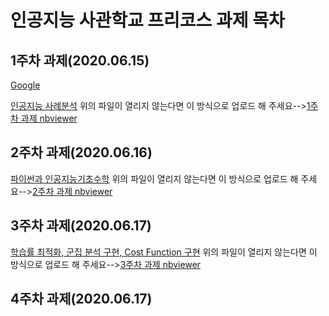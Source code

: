 # 인공지능 사관학교 프리코스 과제 목차

## 1주차 과제(2020.06.15)
[Google][googlelink]

[googlelink]: https://google.com "Go google"
[인공지능 사례분석](https://github.com/kimseongho3077/-1/blob/master/1%EC%A3%BC%EC%B0%A8%EA%B3%BC%EC%A0%9C.ipynb, "인공지능 사례분석 link")
위의 파일이 열리지 않는다면 이 방식으로 업로드 해 주세요-->[1주차 과제 nbviewer](https://nbviewer.jupyter.org/github/kimseongho3077/-1/blob/master/1%EC%A3%BC%EC%B0%A8%EA%B3%BC%EC%A0%9C.ipynb, "1주차 과제 nbviewer link")


## 2주차 과제(2020.06.16)
[파이썬과 인공지능기초수학](https://github.com/kimseongho3077/-1/blob/master/2%EC%A3%BC%EC%B0%A8%EA%B3%BC%EC%A0%9C.ipynb, "파이썬과 인공지능기초수학 link")
위의 파일이 열리지 않는다면 이 방식으로 업로드 해 주세요-->[2주차 과제 nbviewer](https://nbviewer.jupyter.org/github/kimseongho3077/-1/blob/master/2%EC%A3%BC%EC%B0%A8%EA%B3%BC%EC%A0%9C.ipynb, "2주차 과제 nbviewer link")


## 3주차 과제(2020.06.17)
[학습률 최적화, 군집 분석 구현, Cost Function 구현](https://github.com/kimseongho3077/-1/blob/master/3%EC%A3%BC%EC%B0%A8_%EA%B3%BC%EC%A0%9C.ipynb, "학습률 최적화, 군집 분석 구현, Cost Function 구현 link")
위의 파일이 열리지 않는다면 이 방식으로 업로드 해 주세요-->[3주차 과제 nbviewer](https://nbviewer.jupyter.org/github/kimseongho3077/-1/blob/master/3%EC%A3%BC%EC%B0%A8_%EA%B3%BC%EC%A0%9C.ipynb, "3주차 과제 nbviewer link")

## 4주차 과제(2020.06.17)
